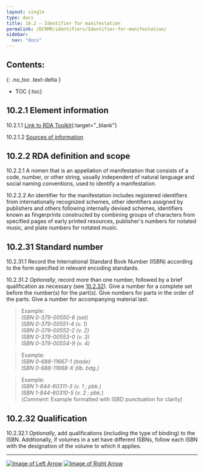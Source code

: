 ```yaml
---
layout: single
type: docs
title: 10.2 — Identifier for manifestation
permalink: /DCRMR/identifiers/Identifier-for-manifestation/
sidebar:
  nav: "docs"
---
```


## Contents:
{: .no_toc .text-delta }

- TOC
{:toc}

## 10.2.1 Element information

<a name="10.2.1.1">10.2.1.1</a> [Link to RDA Toolkit](https://access.rdatoolkit.org/Content/Index?externalId=en-US_ala-95f6a60f-3d2b-32d8-9486-cf810708d4ba){:target="_blank"}

<a name="10.2.1.2">10.2.1.2</a> [Sources of information](/DCRMR/identifiers/#10011-sources-of-information)

## 10.2.2 RDA definition and scope

<a name="10.2.2.1">10.2.2.1</a> A nomen that is an appellation of manifestation that consists of a code, number, or other string, usually independent of natural language and social naming conventions, used to identify a manifestation.

<a name="10.2.2.2">10.2.2.2</a> An identifier for the manifestation includes registered identifiers from internationally recognized schemes, other identifiers assigned by publishers and others following internally devised schemes, identifiers known as fingerprints constructed by combining groups of characters from specified pages of early printed resources, publisher's numbers for notated music, and plate numbers for notated music.

## 10.2.31 Standard number

<a name="10.2.31.1">10.2.31.1</a> Record the International Standard Book Number (ISBN) according to the form specified in relevant encoding standards.

<a name="10.2.31.2">10.2.31.2</a> *Optionally*, record more than one number, followed by a brief qualification as necessary (see [10.2.32](/DCRMR/identifiers/Identifier-for-manifestation/#10232-qualification)). Give a number for a complete set before the number(s) for the part(s). Give numbers for parts in the order of the parts. Give a number for accompanying material last.

>Example:  
><CITE>ISBN 0-379-00550-6 (set)</CITE>  
><CITE>ISBN 0-379-00551-4 (v. 1)</CITE>  
><CITE>ISBN 0-379-00552-2 (v. 2)</CITE>  
><CITE>ISBN 0-379-00553-0 (v. 3)</CITE>  
><CITE>ISBN 0-379-00554-9 (v. 4)</CITE>  

>Example:  
><CITE>ISBN 0-688-11667-1 (trade)</CITE>  
><CITE>ISBN 0-688-11668-X (lib. bdg.)</CITE>  

>Example:  
><CITE>ISBN 1-844-60311-3 (v. 1 ; pbk.)</CITE>  
><CITE>ISBN 1-844-60310-5 (v. 2 ; pbk.)</CITE>  
>(*Comment*: Example formatted with ISBD punctuation for clarity)

## 10.2.32 Qualification  

<a name="10.2.32.1">10.2.32.1</a> *Optionally*, add qualifications (including the type of binding) to the ISBN. Additionally, if volumes in a set have different ISBNs, follow each ISBN with the designation of the volume to which it applies.

---

[![Image of Left Arrow](https://rbms-bsc.github.io/DCRMR/assets/pictures/navigation/Arrow_Left.png "10.22 — Term of availability")](/DCRMR/identifiers/Term-of-availability/) [![Image of Right Arrow](https://rbms-bsc.github.io/DCRMR/assets/pictures/navigation/Arrow_Right.png "10.21 — Fingerprint")](/DCRMR/identifiers/Fingerprint/)